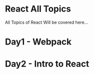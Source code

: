 # React All Topics

All Topics of React Will be covered here...

# Day1 - Webpack 

# Day2 - Intro to React

